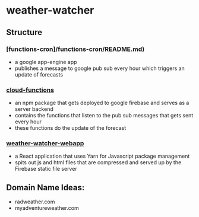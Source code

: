 # weather-watcher

## Structure

### [functions-cron]/functions-cron/README.md)
* a google app-engine app
* publishes a message to google pub sub every hour which triggers an update of forecasts

### [cloud-functions](cloud-functions/README.md)
* an npm package that gets deployed to google firebase and serves as a server backend
* contains the functions that listen to the pub sub messages that gets sent every hour
* these functions do the update of the forecast

### [weather-watcher-webapp](weather-watcher-app/docs/README.md)
* a React application that uses Yarn for Javascript package management
* spits out js and html files that are compressed and served up by the Firebase static file server

## Domain Name Ideas:

* radweather.com
* myadventureweather.com